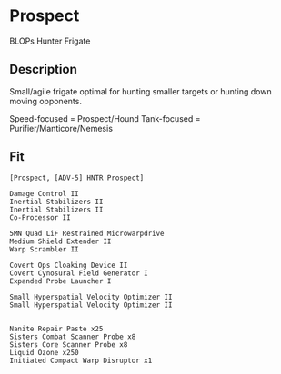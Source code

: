 # Prospect

BLOPs Hunter Frigate

## Description

Small/agile frigate optimal for hunting smaller targets or hunting down moving opponents.

Speed-focused = Prospect/Hound
Tank-focused = Purifier/Manticore/Nemesis

## Fit

```
[Prospect, [ADV-5] HNTR Prospect]

Damage Control II
Inertial Stabilizers II
Inertial Stabilizers II
Co-Processor II

5MN Quad LiF Restrained Microwarpdrive
Medium Shield Extender II
Warp Scrambler II

Covert Ops Cloaking Device II
Covert Cynosural Field Generator I
Expanded Probe Launcher I

Small Hyperspatial Velocity Optimizer II
Small Hyperspatial Velocity Optimizer II


Nanite Repair Paste x25
Sisters Combat Scanner Probe x8
Sisters Core Scanner Probe x8
Liquid Ozone x250
Initiated Compact Warp Disruptor x1
```
